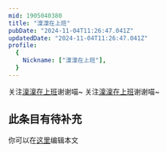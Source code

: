 ```yaml
---
mid: 1905040380
title: "澟澟在上班"
pubDate: "2024-11-04T11:26:47.041Z"
updatedDate: "2024-11-04T11:26:47.041Z"
profile:
  {
    Nickname: ["澟澟在上班"],
  }
---
```


关注[澟澟在上班](https://space.bilibili.com/1905040380)谢谢喵~ 关注[澟澟在上班](https://space.bilibili.com/1905040380)谢谢喵~

## 此条目有待补充
你可以在[这里](https://github.com/Yuhanawa/VTuber.ICU-Content/edit/master/v/澟澟在上班/index.md)编辑本文
